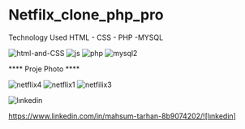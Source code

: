 # Netfilx_clone_php_pro

Technology Used
HTML - CSS - PHP -MYSQL

![html-and-CSS](https://user-images.githubusercontent.com/68226220/197389505-680ccd9f-1ddc-40c8-aa3e-3f4be5abc745.gif)
![js](https://user-images.githubusercontent.com/68226220/197389508-84d5420f-8c6e-48c4-a597-5fa731ea540f.gif) 
![php](https://user-images.githubusercontent.com/68226220/197389588-46144844-f45a-47b8-9553-d76cd51dbaa0.gif)
![mysql2](https://user-images.githubusercontent.com/68226220/197389672-564c2ec3-6d8f-489a-b2d6-f4ec1f6ae450.gif)


 ****  Proje Photo  ****

![netflix4](https://user-images.githubusercontent.com/68226220/197389047-720eee2f-5dea-402a-b378-518fe8110feb.png)
![netflix1](https://user-images.githubusercontent.com/68226220/197388954-f4395869-6a70-4b3a-93fe-817c98dc73be.png)
![netfilix3](https://user-images.githubusercontent.com/68226220/197388966-2d440ab9-b35b-46ec-b494-9ca285e4ea76.png)


![lınkedin](https://user-images.githubusercontent.com/68226220/197389880-98b63cfa-d54a-47c8-a242-71a0cb5aa0b5.gif)

https://www.linkedin.com/in/mahsum-tarhan-8b9074202/![lınkedin]

